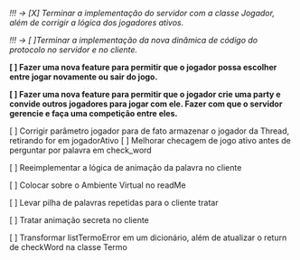 
*!!! -> [X] Terminar a implementação do servidor com a classe Jogador, além de corrigir a lógica dos jogadores ativos.*

*!!! -> [ ]Terminar a implementação da nova dinâmica de código do protocolo no servidor e no cliente.*

**[ ] Fazer uma nova feature para permitir que o jogador possa escolher entre jogar novamente ou sair do jogo.**

**[ ] Fazer uma nova feature para permitir que o jogador crie uma party e convide outros jogadores para jogar com ele. Fazer com que o servidor gerencie e faça uma competição entre eles.**


[ ] Corrigir parâmetro jogador para de fato armazenar o jogador da Thread, retirando for em jogadorAtivo
[ ] Melhorar checagem de jogo ativo antes de perguntar por palavra em check_word

[ ] Reeimplementar a lógica de animação da palavra no cliente

[ ] Colocar sobre o Ambiente Virtual no readMe

[ ] Levar pilha de palavras repetidas para o cliente tratar

[ ] Tratar animação secreta no cliente

[ ] Transformar listTermoError em um dicionário, além de atualizar o return de checkWord na classe Termo